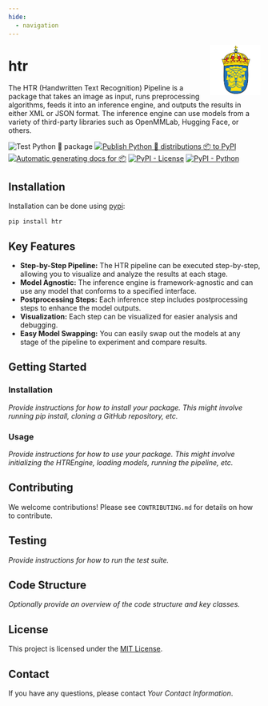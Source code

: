 ```yaml
---
hide:
  - navigation
---
```


<img src="images/riks.png" width="20%" height="20%" align="right" />

# **htr**

The HTR (Handwritten Text Recognition) Pipeline is a package that takes an image as input, runs preprocessing algorithms, feeds it into an inference engine, and outputs the results in either XML or JSON format. The inference engine can use models from a variety of third-party libraries such as OpenMMLab, Hugging Face, or others.

![Test Python 🐍 package ](https://github.com/Riksarkivet/htr/actions/workflows/tests.yml/badge.svg)
[![Publish Python 🐍 distributions 📦 to PyPI](https://github.com/Riksarkivet/htr/actions/workflows/release.yml/badge.svg)](https://github.com/Riksarkivet/htr/actions/workflows/release.yml)
[![Automatic generating docs for 📦](https://github.com/Riksarkivet/htr/actions/workflows/docs.yml/badge.svg)](https://github.com/Riksarkivet/htr/actions/workflows/docs.yml)
[![PyPI - License](https://img.shields.io/badge/license-MIT-green.svg)](https://github.com/Riksarkivet/htr/blob/master/LICENSE)
[![PyPI - Python](https://img.shields.io/badge/python-3.7%20|%203.8%20|%203.9-blue.svg)](https://pypi.org/project/htr/)

## **Installation**

Installation can be done using [pypi](https://pypi.org/project/htr/):

```
pip install htr
```

## Key Features

- **Step-by-Step Pipeline:** The HTR pipeline can be executed step-by-step, allowing you to visualize and analyze the results at each stage.
- **Model Agnostic:** The inference engine is framework-agnostic and can use any model that conforms to a specified interface.
- **Postprocessing Steps:** Each inference step includes postprocessing steps to enhance the model outputs.
- **Visualization:** Each step can be visualized for easier analysis and debugging.
- **Easy Model Swapping:** You can easily swap out the models at any stage of the pipeline to experiment and compare results.

## Getting Started

### Installation

*Provide instructions for how to install your package. This might involve running pip install, cloning a GitHub repository, etc.*

### Usage

*Provide instructions for how to use your package. This might involve initializing the HTREngine, loading models, running the pipeline, etc.*

## Contributing

We welcome contributions! Please see `CONTRIBUTING.md` for details on how to contribute.

## Testing

*Provide instructions for how to run the test suite.*

## Code Structure

*Optionally provide an overview of the code structure and key classes.*

## License

This project is licensed under the [MIT License](LICENSE).

## Contact

If you have any questions, please contact *Your Contact Information*.
